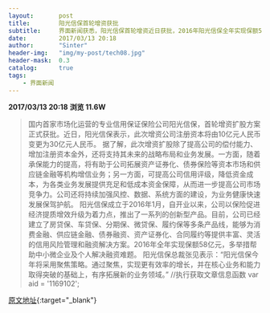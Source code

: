 ```yaml
---
layout:       post
title:        阳光信保首轮增资获批
subtitle:     界面新闻获悉，阳光信保首轮增资近日获批，2016年阳光信保全年实现保额58亿元，未来将有序拓展新的业务领域。
date:         2017/03/13 20:18
author:       "Sinter"
header-img:   "img/my-post/tech08.jpg"
header-mask:  0.3
catalog:      true
tags:
    - 界面新闻
---
```


**2017/03/13 20:18**  **浏览 11.6W**

> 国内首家市场化运营的专业信用保证保险公司阳光信保，首轮增资扩股方案正式获批。近日，阳光信保表示，此次增资公司注册资本将由10亿元人民币变更为30亿元人民币。
据了解，此次增资扩股除了提高公司的偿付能力、增加注册资本金外，还将支持其未来的战略布局和业务发展。一方面，随着承保能力的提高，将有助于公司拓展资产证券化、债券保险等资本市场和供应链金融等机构增信业务；另一方面，可提高公司信用评级，降低资金成本，为各类业务发展提供充足和低成本资金保障，从而进一步提高公司市场竞争力。公司还将持续加强风控、数据、系统方面的建设，为业务健康快速发展保驾护航。
阳光信保成立于2016年1月，自开业以来，公司以保险促进经济提质增效升级为着力点，推出了一系列的创新型产品。目前，公司已经建立了房贷保、车贷保、分期保、微贷保、履约保等多条产品线，能够为消费金融、供应链金融、债券融资、资产证券化、合同履约等提供丰富、灵活的信用风险管理和融资解决方案。2016年全年实现保额58亿元，多举措帮助中小微企业及个人解决融资难题。
阳光信保总裁张见表示：“阳光信保今年将采用聚焦策略。通过聚焦，实现更有效率的增长，并在核心业务和能力取得突破的基础上，有序拓展新的业务领域。”
	//执行获取文章信息函数
	var aid = '1169102';


[原文地址](http://www.jiemian.com/article/1169102.html){:target="_blank"}


